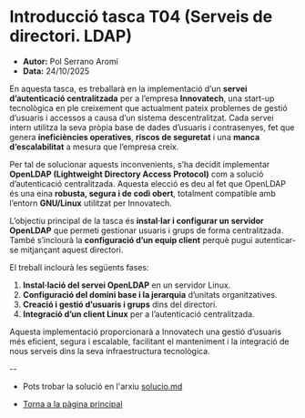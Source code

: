 # Introducció tasca T04 (Serveis de directori. LDAP)

- **Autor:** Pol Serrano Aromí
- **Data:** 24/10/2025

En aquesta tasca, es treballarà en la implementació d’un **servei d’autenticació centralitzada** per a l’empresa **Innovatech**, una start-up tecnològica en ple creixement que actualment pateix problemes de gestió d’usuaris i accessos a causa d’un sistema descentralitzat. Cada servei intern utilitza la seva pròpia base de dades d’usuaris i contrasenyes, fet que genera **ineficiències operatives**, **riscos de seguretat** i una **manca d’escalabilitat** a mesura que l’empresa creix.

Per tal de solucionar aquests inconvenients, s’ha decidit implementar **OpenLDAP (Lightweight Directory Access Protocol)** com a solució d’autenticació centralitzada. Aquesta elecció es deu al fet que OpenLDAP és una eina **robusta, segura i de codi obert**, totalment compatible amb l’entorn **GNU/Linux** utilitzat per Innovatech.

L’objectiu principal de la tasca és **instal·lar i configurar un servidor OpenLDAP** que permeti gestionar usuaris i grups de forma centralitzada. També s’inclourà la **configuració d’un equip client** perquè pugui autenticar-se mitjançant aquest directori. 

El treball inclourà les següents fases:
1. **Instal·lació del servei OpenLDAP** en un servidor Linux.
2. **Configuració del domini base i la jerarquia** d’unitats organitzatives.
3. **Creació i gestió d’usuaris i grups** dins del directori.
4. **Integració d’un client Linux** per a l’autenticació centralitzada.

Aquesta implementació proporcionarà a Innovatech una gestió d’usuaris més eficient, segura i escalable, facilitant el manteniment i la integració de nous serveis dins la seva infraestructura tecnològica.

--

- Pots trobar la solució en l'arxiu [solucio.md](tasca_04/solucio.md)

- [Torna a la pàgina principal](../)
